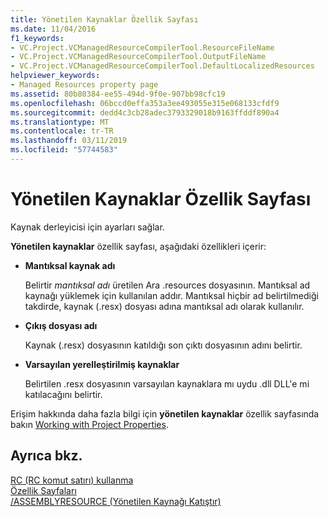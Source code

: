 ```yaml
---
title: Yönetilen Kaynaklar Özellik Sayfası
ms.date: 11/04/2016
f1_keywords:
- VC.Project.VCManagedResourceCompilerTool.ResourceFileName
- VC.Project.VCManagedResourceCompilerTool.OutputFileName
- VC.Project.VCManagedResourceCompilerTool.DefaultLocalizedResources
helpviewer_keywords:
- Managed Resources property page
ms.assetid: 80b80384-ee55-494d-9f0e-907bb98cfc19
ms.openlocfilehash: 06bccd0effa353a3ee493055e315e068133cfdf9
ms.sourcegitcommit: dedd4c3cb28adec3793329018b9163ffddf890a4
ms.translationtype: MT
ms.contentlocale: tr-TR
ms.lasthandoff: 03/11/2019
ms.locfileid: "57744583"
---
```

# <a name="managed-resources-property-page"></a>Yönetilen Kaynaklar Özellik Sayfası

Kaynak derleyicisi için ayarları sağlar.

**Yönetilen kaynaklar** özellik sayfası, aşağıdaki özellikleri içerir:

- **Mantıksal kaynak adı**

   Belirtir *mantıksal adı* üretilen Ara .resources dosyasının. Mantıksal ad kaynağı yüklemek için kullanılan addır. Mantıksal hiçbir ad belirtilmediği takdirde, kaynak (.resx) dosyası adına mantıksal adı olarak kullanılır.

- **Çıkış dosyası adı**

   Kaynak (.resx) dosyasının katıldığı son çıktı dosyasının adını belirtir.

- **Varsayılan yerelleştirilmiş kaynaklar**

   Belirtilen .resx dosyasının varsayılan kaynaklara mı uydu .dll DLL'e mi katılacağını belirtir.

Erişim hakkında daha fazla bilgi için **yönetilen kaynaklar** özellik sayfasında bakın [Working with Project Properties](../ide/working-with-project-properties.md).

## <a name="see-also"></a>Ayrıca bkz.

[RC (RC komut satırı) kullanma](/windows/desktop/menurc/using-rc-the-rc-command-line-)<br>
[Özellik Sayfaları](../ide/property-pages-visual-cpp.md)<br>
[/ASSEMBLYRESOURCE (Yönetilen Kaynağı Katıştır)](../build/reference/assemblyresource-embed-a-managed-resource.md)
